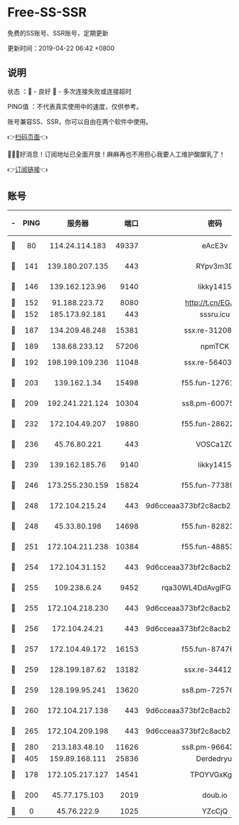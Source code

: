 # Free-SS-SSR

免费的SS账号、SSR账号，定期更新

更新时间：2019-04-22 06:42 +0800

## 说明

状态     ：🙂 - 良好 🙁 - 多次连接失败或连接超时

PING值   ：不代表真实使用中的速度，仅供参考。

账号兼容SS、SSR，你可以自由在两个软件中使用。

👉[扫码页面](https://liesauer.github.io/Free-SS-SSR/)👈

🎉🎉🎉好消息！订阅地址已全面开放！麻麻再也不用担心我要人工维护酸酸乳了！

👉[订阅链接](https://www.liesauer.net/yogurt/subscribe?ACCESS_TOKEN=DAYxR3mMaZAsaqUb)👈

## 账号

|-|PING|服务器|端口|密码|加密方式|区域|
|:----:|:----:|:-----:|-----:|:----:|:----:|:----:|
|🙂|80|114.24.114.183|49337|eAcE3v|chacha20-ietf|TW|
|🙂|141|139.180.207.135|443|RYpv3m3D|aes-256-cfb|JP|
|🙂|146|139.162.123.96|9140|likky1415|aes-256-cfb|JP|
|🙂|152|91.188.223.72|8080|http://t.cn/EGJIyrl|rc4-md5|RU|
|🙂|152|185.173.92.181|443|sssru.icu|rc4-md5|RU|
|🙂|187|134.209.48.248|15381|ssx.re-31208533|aes-256-cfb|US|
|🙂|189|138.68.233.12|57206|npmTCK|rc4-md5|US|
|🙂|192|198.199.109.236|11048|ssx.re-56403118|aes-256-cfb|US|
|🙂|203|139.162.1.34|15498|f55.fun-12761038|aes-256-cfb|SG|
|🙂|209|192.241.221.124|10304|ss8.pm-60075022|aes-256-cfb|US|
|🙂|232|172.104.49.207|19880|f55.fun-28622670|aes-256-cfb|SG|
|🙂|236|45.76.80.221|443|VOSCa1ZG|aes-256-cfb|DE|
|🙂|239|139.162.185.76|9140|likky1415|aes-256-cfb|DE|
|🙂|246|173.255.230.159|15824|f55.fun-77389160|aes-256-cfb|US|
|🙂|248|172.104.215.24|443|9d6cceaa373bf2c8acb22e60b6a58be6|aes-256-cfb|US|
|🙂|248|45.33.80.198|14698|f55.fun-82823193|aes-256-cfb|US|
|🙂|251|172.104.211.238|10384|f55.fun-48853529|aes-256-cfb|US|
|🙂|254|172.104.31.152|443|9d6cceaa373bf2c8acb22e60b6a58be6|aes-256-cfb|US|
|🙂|255|109.238.6.24|9452|rqa30WL4DdAvgIFG6Fs3znzTa|aes-256-cfb|FR|
|🙂|255|172.104.218.230|443|9d6cceaa373bf2c8acb22e60b6a58be6|aes-256-cfb|US|
|🙂|256|172.104.24.21|443|9d6cceaa373bf2c8acb22e60b6a58be6|aes-256-cfb|US|
|🙂|257|172.104.49.172|16153|f55.fun-87476561|aes-256-cfb|SG|
|🙂|259|128.199.187.62|13182|ssx.re-34412069|aes-256-cfb|SG|
|🙂|259|128.199.95.241|13620|ss8.pm-72576399|aes-256-cfb|SG|
|🙂|260|172.104.217.138|443|9d6cceaa373bf2c8acb22e60b6a58be6|aes-256-cfb|US|
|🙂|265|172.104.209.198|443|9d6cceaa373bf2c8acb22e60b6a58be6|aes-256-cfb|US|
|🙂|280|213.183.48.10|11626|ss8.pm-96643896|rc4-md5|RU|
|🙂|405|159.89.168.111|25836|Derdedryuj|chacha20|IN|
|🙂|178|172.105.217.127|14541|TPOYVGxKglpi|aes-256-cfb|JP|
|🙂|200|45.77.175.103|2019|doub.io|aes-128-ctr|SG|
|🙁|0|45.76.222.9|1025|YZcCjQ|rc4-md5|JP|
